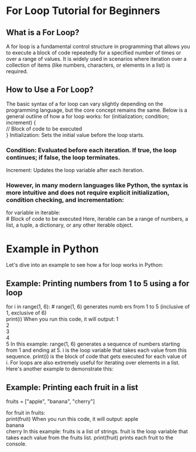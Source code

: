 # For Loop Tutorial for Beginners
## What is a For Loop?
A for loop is a fundamental control structure in programming that allows you to execute a block of code repeatedly for a specified number of times or over a range of values. It is widely used in scenarios where iteration over a collection of items (like numbers, characters, or elements in a list) is required.
## How to Use a For Loop?
The basic syntax of a for loop can vary slightly depending on the programming language, but the core concept remains the same. Below is a general outline of how a for loop works:
for (initialization; condition; increment) {  
    // Block of code to be executed  
}
Initialization: Sets the initial value before the loop starts.
### Condition: Evaluated before each iteration. If true, the loop continues; if false, the loop terminates.
Increment: Updates the loop variable after each iteration.
### However, in many modern languages like Python, the syntax is more intuitive and does not require explicit initialization, condition checking, and incrementation:
for variable in iterable:  
    # Block of code to be executed
Here, iterable can be a range of numbers, a list, a tuple, a dictionary, or any other iterable object.
# Example in Python
Let's dive into an example to see how a for loop works in Python:
## Example: Printing numbers from 1 to 5 using a for loop  
for i in range(1, 6):  # range(1, 6) generates numb ers from 1 to 5 (inclusive of 1, exclusive of 6)  
    print(i)
When you run this code, it will output:
1  
2  
3  
4  
5
In this example:
range(1, 6) generates a sequence of numbers starting from 1 and ending at 5.
i is the loop variable that takes each value from this sequence.
print(i) is the block of code that gets executed for each value of i.
For loops are also extremely useful for iterating over elements in a list. Here's another example to demonstrate this:
## Example: Printing each fruit in a list  
  
fruits = ["apple", "banana", "cherry"]  
  
for fruit in fruits:  
    print(fruit)
When you run this code, it will output:
apple  
banana  
cherry
In this example:
fruits is a list of strings.
fruit is the loop variable that takes each value from the fruits list.
print(fruit) prints each fruit to the console.